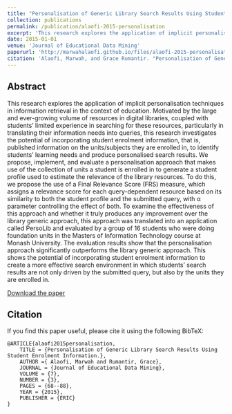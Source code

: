 ```yaml
---
title: "Personalisation of Generic Library Search Results Using Student Enrolment Information"
collection: publications
permalink: /publication/alaofi-2015-personalisation
excerpt: 'This research explores the application of implicit personalisation techniques in information retrieval in the context of education. Results show the potential of incorporating student enrolment information to create a more effective search environment in which students’ search results are not only driven by the submitted query, but also by the units they are enrolled in.'
date: 2015-01-01
venue: 'Journal of Educational Data Mining'
paperurl: 'http://marwahalaofi.github.io/files/alaofi-2015-personalisation.pdf'
citation: 'Alaofi, Marwah, and Grace Rumantir. "Personalisation of Generic Library Search Results Using Student Enrolment Information." Journal of Educational Data Mining 7.3 (2015): 68-88.'
---
```

## Abstract
This research explores the application of implicit personalisation techniques in information retrieval in the context of education. Motivated by the large and ever-growing volume of resources in digital libraries, coupled with students’ limited experience in searching for these resources, particularly in translating their information needs into queries, this research investigates the potential of incorporating student enrolment information, that is, published information on the units/subjects they are enrolled in, to identify students’ learning needs and produce personalised search results.
We propose, implement, and evaluate a personalisation approach that makes use of the collection of units a student is enrolled in to generate a student profile used to estimate the relevance of the library resources. To do this, we propose the use of a Final Relevance Score (FRS) measure, which assigns a relevance score for each query-dependent resource based on its similarity to both the student profile and the submitted query, with α parameter controlling the effect of both. To examine the effectiveness of this approach and whether it truly produces any improvement over the library generic approach, this approach was translated into an application called PersoLib and evaluated by a group of 16 students who were doing foundation units in the Masters of Information Technology course at Monash University.
The evaluation results show that the personalisation approach significantly outperforms the library generic approach. This shows the potential of incorporating student enrolment information to create a more effective search environment in which students’ search results are not only driven by the submitted query, but also by the units they are enrolled in.

[Download the paper](http://academicpages.github.io/files/paper1.pdf)

## Citation
If you find this paper useful, please cite it using the following BibTeX:
```
@ARTICLE{alaofi2015personalisation,
    TITLE = {Personalisation of Generic Library Search Results Using Student Enrolment Information.},
    AUTHOR ={ Alaofi, Marwah and Rumantir, Grace},
    JOURNAL = {Journal of Educational Data Mining},
    VOLUME = {7},
    NUMBER = {3},
    PAGES = {68--88},
    YEAR = {2015},
    PUBLISHER = {ERIC}
}
```
